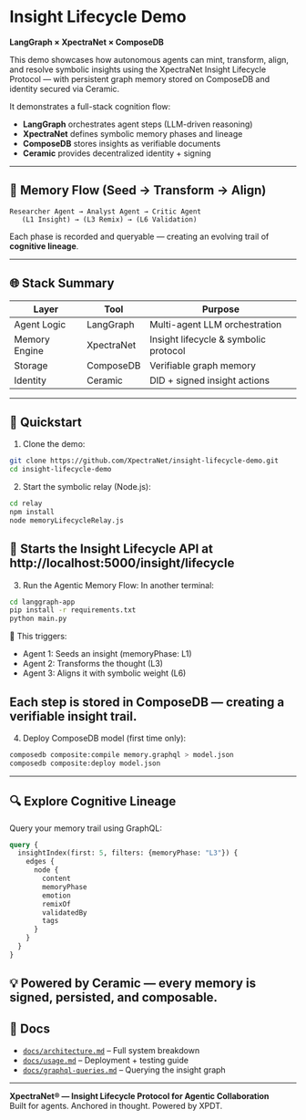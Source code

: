 
# Insight Lifecycle Demo

**LangGraph × XpectraNet × ComposeDB**

This demo showcases how autonomous agents can mint, transform, align, and resolve symbolic insights using the XpectraNet Insight Lifecycle Protocol — with persistent graph memory stored on ComposeDB and identity secured via Ceramic.

It demonstrates a full-stack cognition flow:

- **LangGraph** orchestrates agent steps (LLM-driven reasoning)
- **XpectraNet** defines symbolic memory phases and lineage
- **ComposeDB** stores insights as verifiable documents
- **Ceramic** provides decentralized identity + signing

---

## 🔁 Memory Flow (Seed → Transform → Align)

```
Researcher Agent → Analyst Agent → Critic Agent
   (L1 Insight) → (L3 Remix) → (L6 Validation)
```

Each phase is recorded and queryable — creating an evolving trail of **cognitive lineage**.

---

## 🌐 Stack Summary

| Layer         | Tool        | Purpose                              |
|---------------|-------------|--------------------------------------|
| Agent Logic   | LangGraph   | Multi-agent LLM orchestration        |
| Memory Engine | XpectraNet  | Insight lifecycle & symbolic protocol|
| Storage       | ComposeDB   | Verifiable graph memory              |
| Identity      | Ceramic     | DID + signed insight actions         |

---

## 🔧 Quickstart

1. Clone the demo:
```bash
git clone https://github.com/XpectraNet/insight-lifecycle-demo.git
cd insight-lifecycle-demo
```

2. Start the symbolic relay (Node.js):
```bash
cd relay
npm install
node memoryLifecycleRelay.js
```
🔌 Starts the Insight Lifecycle API at http://localhost:5000/insight/lifecycle
---

3. Run the Agentic Memory Flow:
In another terminal:
```bash
cd langgraph-app
pip install -r requirements.txt
python main.py
```
🧠 This triggers:

- Agent 1: Seeds an insight (memoryPhase: L1)
- Agent 2: Transforms the thought (L3)
- Agent 3: Aligns it with symbolic weight (L6)

Each step is stored in ComposeDB — creating a verifiable insight trail.
---

4. Deploy ComposeDB model (first time only):
```bash
composedb composite:compile memory.graphql > model.json
composedb composite:deploy model.json
```

---

## 🔍 Explore Cognitive Lineage

Query your memory trail using GraphQL:

```graphql
query {
  insightIndex(first: 5, filters: {memoryPhase: "L3"}) {
    edges {
      node {
        content
        memoryPhase
        emotion
        remixOf
        validatedBy
        tags
      }
    }
  }
}
```
💡 Powered by Ceramic — every memory is signed, persisted, and composable.
---

## 📖 Docs

- [`docs/architecture.md`](./docs/architecture.md) – Full system breakdown  
- [`docs/usage.md`](./docs/usage.md) – Deployment + testing guide  
- [`docs/graphql-queries.md`](./docs/graphql-queries.md) – Querying the insight graph  

---

**XpectraNet® — Insight Lifecycle Protocol for Agentic Collaboration**  
Built for agents. Anchored in thought. Powered by XPDT.
